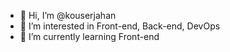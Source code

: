- 👋 Hi, I’m @kouserjahan
- 👀 I’m interested in Front-end, Back-end, DevOps
- 🌱 I’m currently learning Front-end

<!---
kouserjahan/kouserjahan is a ✨ special ✨ repository because its `README.md` (this file) appears on your GitHub profile.
You can click the Preview link to take a look at your changes.
--->
